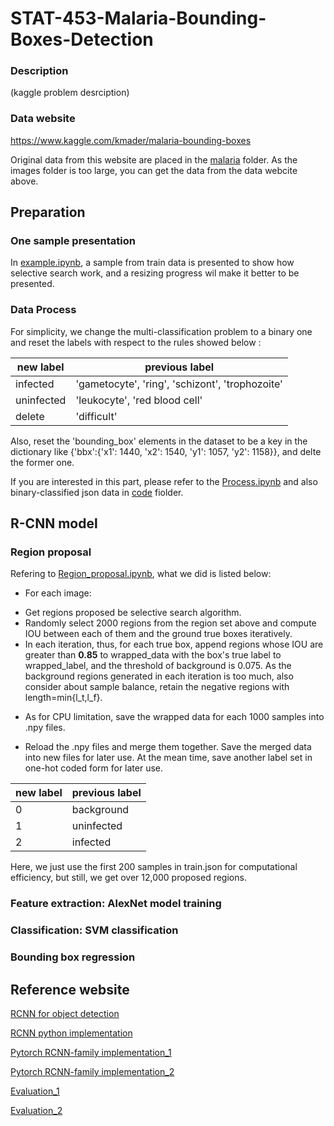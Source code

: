 # STAT-453-Malaria-Bounding-Boxes-Detection

### Description
(kaggle problem desrciption)

### Data website
https://www.kaggle.com/kmader/malaria-bounding-boxes

Original data from this website are placed in the [malaria](https://github.com/VanessaYan/STAT-453-Malaria-Bounding-Boxes-Detection/blob/master/malaria) folder. As the images folder is too large, you can get the data from the data webcite above.

## Preparation

### One sample presentation
In [example.ipynb](https://github.com/VanessaYan/STAT-453-Malaria-Bounding-Boxes-Detection/blob/master/code/example.ipynb), a sample from train data is presented to show how selective search work, and a resizing progress wil make it better to be presented.

### Data Process
For simplicity, we change the multi-classification problem to a binary one and reset the labels with respect to the rules showed below :

|new label| previous label|
|------|------|
|infected|'gametocyte', 'ring', 'schizont', 'trophozoite'|
|uninfected|'leukocyte', 'red blood cell'|
|delete|'difficult'|

Also, reset the 'bounding_box' elements in the dataset to be a key in the dictionary like {'bbx':{'x1': 1440, 'x2': 1540, 'y1': 1057, 'y2': 1158}}, and delte the former one.

If you  are interested in this part, please refer to the [Process.ipynb](https://github.com/VanessaYan/STAT-453-Malaria-Bounding-Boxes-Detection/blob/master/code/Process.ipynb) and also binary-classified json data in [code](https://github.com/VanessaYan/STAT-453-Malaria-Bounding-Boxes-Detection/blob/master/code) fiolder.

## R-CNN model

### Region proposal
Refering to [Region_proposal.ipynb](https://github.com/VanessaYan/STAT-453-Malaria-Bounding-Boxes-Detection/blob/master/code/Region_proposal.ipynb), what we did is listed below:

* For each image:
 - Get regions proposed be selective search algorithm.
 - Randomly select 2000 regions from the region set above and compute IOU between each of them and the ground true boxes iteratively.
 - In each iteration, thus, for each true box, append regions whose IOU are greater than **0.85** to wrapped_data with the box's true label to wrapped_label, and the threshold of background is 0.075. As the background regions generated in each iteration is too much, also consider about sample balance, retain the negative regions with length=min{l_t,l_f}.
 
 * As for CPU limitation, save the wrapped data for each 1000 samples into .npy files.
 
 * Reload the .npy files and merge them together. Save the merged data into new files for later use. At the mean time, save another label set in one-hot coded form for later use.
 
 |new label| previous label|
|------|------|
|0|background|
|1|uninfected|
|2|infected|

Here, we just use the first 200 samples in train.json for computational efficiency, but still, we get over 12,000 proposed regions.

### Feature extraction: AlexNet model training

### Classification: SVM classification

### Bounding box regression

## Reference website
[RCNN for object detection](https://towardsdatascience.com/r-cnn-for-object-detection-a-technical-summary-9e7bfa8a557c)

[RCNN python implementation](https://towardsdatascience.com/step-by-step-r-cnn-implementation-from-scratch-in-python-e97101ccde55)

[Pytorch RCNN-family implementation_1](https://pytorch.org/tutorials/intermediate/torchvision_tutorial.html)

[Pytorch RCNN-family implementation_2](https://lilianweng.github.io/lil-log/2017/12/31/object-recognition-for-dummies-part-3.html)

[Evaluation_1](https://towardsdatascience.com/what-is-map-understanding-the-statistic-of-choice-for-comparing-object-detection-models-1ea4f67a9dbd)

[Evaluation_2](http://cocodataset.org/#detection-eval)
